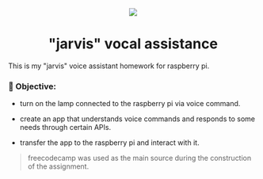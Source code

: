 <div align=center><img src="https://user-images.githubusercontent.com/88893818/213383907-95f11e8d-6cfb-44da-9c64-551d0c85cad6.png"/>
<h1>"jarvis" vocal assistance</h1>
</div>

This is my "jarvis" voice assistant homework for raspberry pi.

### :telescope: Objective:

- turn on the lamp connected to the raspberry pi via voice command.

- create an app that understands voice commands and responds to some needs through certain APIs.

- transfer the app to the raspberry pi and interact with it.

> freecodecamp was used as the main source during the construction of the assignment.
